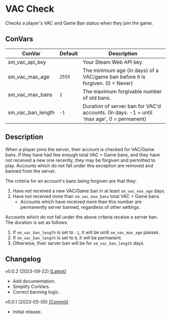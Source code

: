 # VAC Check

Checks a player's VAC and Game Ban status when they join the game.

## ConVars

| ConVar            | Default | Description                                                                               |
| ----------------- | ------- | ----------------------------------------------------------------------------------------- |
| sm_vac_api_key    |         | Your Steam Web API key.                                                                   |
| sm_vac_max_age    | `2555`  | The minimum age (in days) of a VAC/game ban before it is forgiven. (0 = Never)            |
| sm_vac_max_bans   | `2`     | The maximum forgivable number of old bans.                                                |
| sm_vac_ban_length | `-1`    | Duration of server ban for VAC'd accounts. (In days. -1 = until 'max age', 0 = permanent) |

## Description

When a player joins the server, their account is checked for VAC/Game bans. If they have had few enough total VAC + Game bans, and they have not received a new one recently, they may be forgiven and permitted to play. Accounts which do not fall under this exception are removed and banned from the server.

The criteria for an account's bans being forgiven are that they:

1. Have not received a new VAC/Game ban in at least `sm_vac_max_age` days.
2. Have not received more than `sm_vac_max_bans` total VAC + Game bans.
   - Accounts which have received more than this number are permanently server banned, regardless of other settings.

Accounts which do not fall under the above criteria receive a server ban. The duration is set as follows:

1. If `sm_vac_ban_length` is set to `-1`, it will be until `sm_vac_max_age` passes.
2. If `sm_vac_ban_length` is set to `0`, it will be permanent.
3. Otherwise, their server ban will be for `sm_vac_ban_length` days.

## Changelog

v0.0.2 (2023-09-22) [(Latest)]()

- Add documentation.
- Simplify ConVars.
- Correct banning logic.

v0.0.1 (2023-05-05) [(Commit)](d341334abbb0d3961eb085866e9124e15efaedec)

- Initial release.
